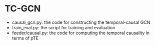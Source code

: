# TC-GCN

- causal_gcn.py: the code for constructing the temporal-causal GCN
- train_eval.py: the script for training and evaluation
- feeder/causal.py: the code for computing the temporal causality in terms of pTE